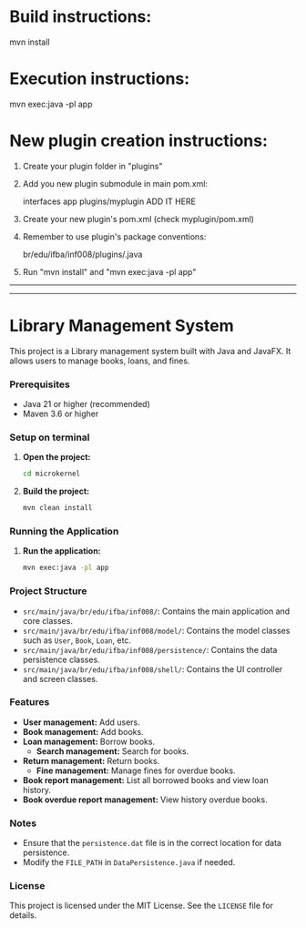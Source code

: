 # Build instructions:

mvn install

# Execution instructions:

mvn exec:java -pl app

# New plugin creation instructions:

1. Create your plugin folder in "plugins"
2. Add you new plugin submodule in main pom.xml:

    <modules>
        <module>interfaces</module>
        <module>app</module>
        <module>plugins/myplugin</module>
        ADD IT HERE
    </modules>
    
3. Create your new plugin's pom.xml (check myplugin/pom.xml)
4. Remember to use plugin's package conventions:

    br/edu/ifba/inf008/plugins/<YourPluginNameInCamelCase>.java
    
5. Run "mvn install" and "mvn exec:java -pl app"

________________________________________________________________________
________________________________________________________________________

# Library Management System

This project is a Library management system built with Java and JavaFX. It allows users to manage books, loans, and fines.

### Prerequisites

- Java 21 or higher (recommended)
- Maven 3.6 or higher

### Setup on terminal

1. **Open the project:**

   ```sh
   cd microkernel
   ```

2. **Build the project:**

   ```sh
   mvn clean install
   ```

### Running the Application

1. **Run the application:**

   ```sh
   mvn exec:java -pl app
   ```

### Project Structure

- `src/main/java/br/edu/ifba/inf008/`: Contains the main application and core classes.
- `src/main/java/br/edu/ifba/inf008/model/`: Contains the model classes such as `User`, `Book`, `Loan`, etc.
- `src/main/java/br/edu/ifba/inf008/persistence/`: Contains the data persistence classes.
- `src/main/java/br/edu/ifba/inf008/shell/`: Contains the UI controller and screen classes.

### Features

- **User management:** Add users.
- **Book management:** Add books.
- **Loan management:** Borrow books.
   - **Search management:** Search for books.
- **Return management:** Return books.
  - **Fine management:** Manage fines for overdue books.
- **Book report management:** List all borrowed books and view loan history.
- **Book overdue report management:** View history overdue books.


### Notes

- Ensure that the `persistence.dat` file is in the correct location for data persistence.
- Modify the `FILE_PATH` in `DataPersistence.java` if needed.

### License

This project is licensed under the MIT License. See the `LICENSE` file for details.